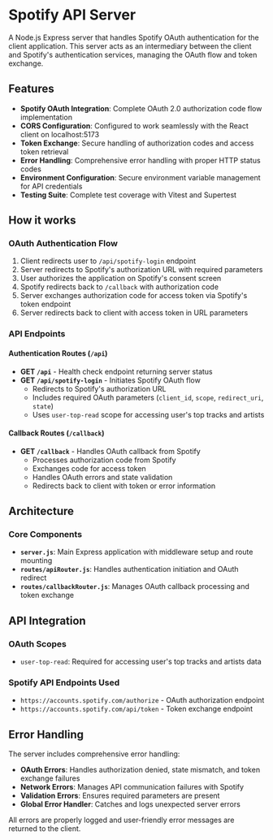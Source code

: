# Spotify API Server

A Node.js Express server that handles Spotify OAuth authentication for the client application. This server acts as an intermediary between the client and Spotify's authentication services, managing the OAuth flow and token exchange.

## Features

- **Spotify OAuth Integration**: Complete OAuth 2.0 authorization code flow implementation
- **CORS Configuration**: Configured to work seamlessly with the React client on localhost:5173
- **Token Exchange**: Secure handling of authorization codes and access token retrieval
- **Error Handling**: Comprehensive error handling with proper HTTP status codes
- **Environment Configuration**: Secure environment variable management for API credentials
- **Testing Suite**: Complete test coverage with Vitest and Supertest

## How it works

### OAuth Authentication Flow

1. Client redirects user to `/api/spotify-login` endpoint
2. Server redirects to Spotify's authorization URL with required parameters
3. User authorizes the application on Spotify's consent screen
4. Spotify redirects back to `/callback` with authorization code
5. Server exchanges authorization code for access token via Spotify's token endpoint
6. Server redirects back to client with access token in URL parameters

### API Endpoints

#### Authentication Routes (`/api`)

- **GET `/api`** - Health check endpoint returning server status
- **GET `/api/spotify-login`** - Initiates Spotify OAuth flow
  - Redirects to Spotify's authorization URL
  - Includes required OAuth parameters (`client_id`, `scope`, `redirect_uri`, `state`)
  - Uses `user-top-read` scope for accessing user's top tracks and artists

#### Callback Routes (`/callback`)

- **GET `/callback`** - Handles OAuth callback from Spotify
  - Processes authorization code from Spotify
  - Exchanges code for access token
  - Handles OAuth errors and state validation
  - Redirects back to client with token or error information

## Architecture

### Core Components

- **`server.js`**: Main Express application with middleware setup and route mounting
- **`routes/apiRouter.js`**: Handles authentication initiation and OAuth redirect
- **`routes/callbackRouter.js`**: Manages OAuth callback processing and token exchange

## API Integration

### OAuth Scopes

- `user-top-read`: Required for accessing user's top tracks and artists data

### Spotify API Endpoints Used

- `https://accounts.spotify.com/authorize` - OAuth authorization endpoint
- `https://accounts.spotify.com/api/token` - Token exchange endpoint

## Error Handling

The server includes comprehensive error handling:

- **OAuth Errors**: Handles authorization denied, state mismatch, and token exchange failures
- **Network Errors**: Manages API communication failures with Spotify
- **Validation Errors**: Ensures required parameters are present
- **Global Error Handler**: Catches and logs unexpected server errors

All errors are properly logged and user-friendly error messages are returned to the client.
